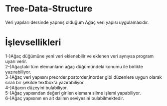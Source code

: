 # Tree-Data-Structure
Veri yapıları dersinde yapmış olduğum Ağaç veri yapısı uygulamasıdır.

# İşlevsellikleri
1-)Ağaç düğümüne yeni veri eklenebilir ve eklenen veri aynıysa program uyarı verir.<br/>
2-)Ağaçtaki tüm elemanların ağaç düğümündeki konumu ile birlikte yazırabiliyor.<br/>
3-)Ağaç veri yapısını preorder,postorder,inorder gibi düzenlere uygun olarak sıralı bir şekilde textbox'a yazırabiliyor.<br/>
4-)Ağacın düzeyini bulabiliyor.<br/>
5-)Ağaç yapısından değeri girilen elemanı silme işlemi yapabiliyor.<br/>
6-)Ağaç yapısının en alt dalının seviyesini bulabilmektedir.<br/>
